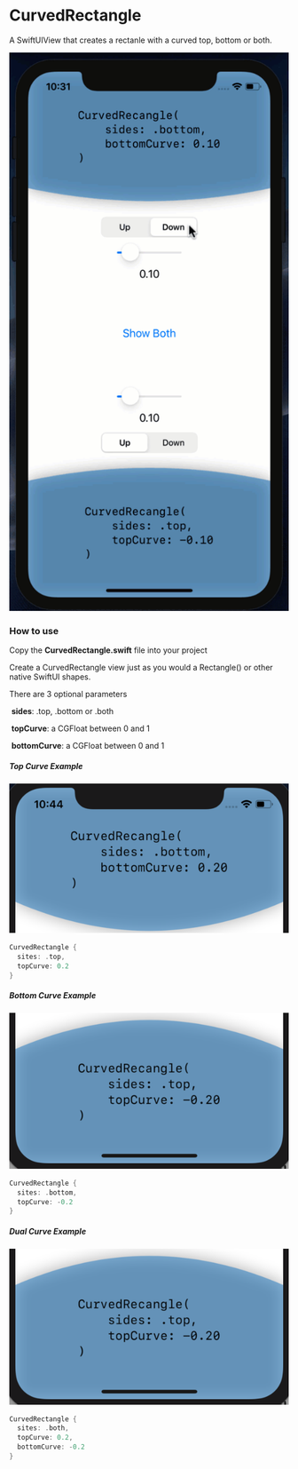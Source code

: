 # CurvedRectangle

A SwiftUIView that creates a rectanle with a curved top, bottom or both.

![CurvedRectangle](README.assets/CurvedRectangle.gif)



### How to use

Copy the **CurvedRectangle.swift** file into your project

Create a CurvedRectangle view just as you would a Rectangle() or other native SwiftUI shapes.

There are 3 optional parameters

​	**sides**: .top, .bottom or .both

​	**topCurve**: a CGFloat between 0 and 1

​	**bottomCurve**: a CGFloat between 0 and 1

##### Top Curve Example

![image-20200614225352517](README.assets/image-20200614225352517.png)

`````swift
CurvedRectangle {
  sites: .top,
  topCurve: 0.2
}
`````

##### Bottom Curve Example

![image-20200614225418884](README.assets/image-20200614225418884.png)

`````swift
CurvedRectangle {
  sites: .bottom,
  topCurve: -0.2
}
`````

##### Dual Curve Example

![image-20200614225457030](README.assets/image-20200614225457030.png)

`````swift
CurvedRectangle {
  sites: .both,
  topCurve: 0.2,
  bottomCurve: -0.2
}
`````



